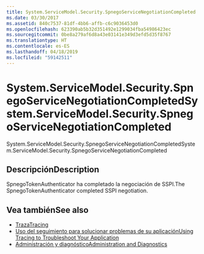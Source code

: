```yaml
---
title: System.ServiceModel.Security.SpnegoServiceNegotiationCompleted
ms.date: 03/30/2017
ms.assetid: 840c7537-81df-4bb6-affb-c6c9036453d0
ms.openlocfilehash: 623390ab5b32d351492e1299034fba54986423ec
ms.sourcegitcommit: 0be8a279af6d8a43e03141e349d3efd5d35f8767
ms.translationtype: HT
ms.contentlocale: es-ES
ms.lasthandoff: 04/18/2019
ms.locfileid: "59142511"
---
```

# <a name="systemservicemodelsecurityspnegoservicenegotiationcompleted"></a><span data-ttu-id="cc268-102">System.ServiceModel.Security.SpnegoServiceNegotiationCompleted</span><span class="sxs-lookup"><span data-stu-id="cc268-102">System.ServiceModel.Security.SpnegoServiceNegotiationCompleted</span></span>
<span data-ttu-id="cc268-103">System.ServiceModel.Security.SpnegoServiceNegotiationCompleted</span><span class="sxs-lookup"><span data-stu-id="cc268-103">System.ServiceModel.Security.SpnegoServiceNegotiationCompleted</span></span>  
  
## <a name="description"></a><span data-ttu-id="cc268-104">Descripción</span><span class="sxs-lookup"><span data-stu-id="cc268-104">Description</span></span>  
 <span data-ttu-id="cc268-105">SpnegoTokenAuthenticator ha completado la negociación de SSPI.</span><span class="sxs-lookup"><span data-stu-id="cc268-105">The SpnegoTokenAuthenticator completed SSPI negotiation.</span></span>  
  
## <a name="see-also"></a><span data-ttu-id="cc268-106">Vea también</span><span class="sxs-lookup"><span data-stu-id="cc268-106">See also</span></span>

- [<span data-ttu-id="cc268-107">Traza</span><span class="sxs-lookup"><span data-stu-id="cc268-107">Tracing</span></span>](../../../../../docs/framework/wcf/diagnostics/tracing/index.md)
- [<span data-ttu-id="cc268-108">Uso del seguimiento para solucionar problemas de su aplicación</span><span class="sxs-lookup"><span data-stu-id="cc268-108">Using Tracing to Troubleshoot Your Application</span></span>](../../../../../docs/framework/wcf/diagnostics/tracing/using-tracing-to-troubleshoot-your-application.md)
- [<span data-ttu-id="cc268-109">Administración y diagnóstico</span><span class="sxs-lookup"><span data-stu-id="cc268-109">Administration and Diagnostics</span></span>](../../../../../docs/framework/wcf/diagnostics/index.md)
